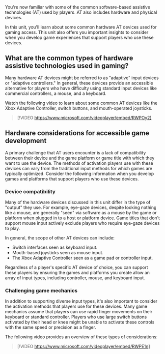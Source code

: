 You're now familiar with some of the common software-based assistive technologies (AT) used by players. AT also includes hardware and physical devices.

In this unit, you'll learn about some common hardware AT devices used for gaming access. This unit also offers you important insights to consider when you develop game experiences that support players who use these devices.

## What are the common types of hardware assistive technologies used in gaming?

Many hardware AT devices might be referred to as "adaptive" input devices or "adaptive controllers." In general, these devices provide an accessible alternative for players who have difficulty using standard input devices like commercial controllers, a mouse, and a keyboard.

Watch the following video to learn about some common AT devices like the Xbox Adaptive Controller, switch buttons, and mouth-operated joysticks.

> [!VIDEO https://www.microsoft.com/videoplayer/embed/RWPOy2]

## Hardware considerations for accessible game development

A primary challenge that AT users encounter is a lack of compatibility between their device and the game platform or game title with which they want to use the device. The methods of activation players use with these devices can vary from the traditional input methods for which games are typically optimized. Consider the following information when you develop games and platforms that support players who use these devices.

### Device compatibility

Many of the hardware devices discussed in this unit differ in the type of "output" they use. For example, eye-gaze devices, despite looking nothing like a mouse, are generally "seen" via software as a mouse by the game or platform when plugged in to a host or platform device. Game titles that don't support mouse input actively exclude players who require eye-gaze devices to play.

In general, the scope of other AT devices can include:

- Switch interfaces seen as keyboard input.
- Mouth-based joysticks seen as mouse input.
- The Xbox Adaptive Controller seen as a game pad or controller input.

Regardless of a player's specific AT device of choice, you can support these players by ensuring the games and platforms you create allow an array of input types, including controller, mouse, and keyboard input.

### Challenging game mechanics

In addition to supporting diverse input types, it's also important to consider the activation methods that players use for these devices. Many game mechanics assume that players can use rapid finger movements on their keyboard or standard controller. Players who use large switch buttons activated by their head or knee might be unable to activate these controls with the same speed or precision as a finger.

The following video provides an overview of these types of considerations:

> [!VIDEO https://www.microsoft.com/videoplayer/embed/RWPE1n]
